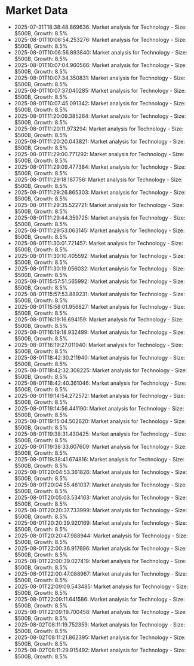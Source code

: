 # Market Data

- 2025-07-31T18:38:48.869636: Market analysis for Technology - Size: $500B, Growth: 8.5%
- 2025-08-01T10:06:54.253276: Market analysis for Technology - Size: $500B, Growth: 8.5%
- 2025-08-01T10:06:56.893840: Market analysis for Technology - Size: $500B, Growth: 8.5%
- 2025-08-01T10:07:04.960566: Market analysis for Technology - Size: $500B, Growth: 8.5%
- 2025-08-01T10:07:34.350831: Market analysis for Technology - Size: $500B, Growth: 8.5%
- 2025-08-01T10:07:37.040285: Market analysis for Technology - Size: $500B, Growth: 8.5%
- 2025-08-01T10:07:45.091342: Market analysis for Technology - Size: $500B, Growth: 8.5%
- 2025-08-01T11:20:09.385264: Market analysis for Technology - Size: $500B, Growth: 8.5%
- 2025-08-01T11:20:11.973294: Market analysis for Technology - Size: $500B, Growth: 8.5%
- 2025-08-01T11:20:20.043821: Market analysis for Technology - Size: $500B, Growth: 8.5%
- 2025-08-01T11:29:00.771292: Market analysis for Technology - Size: $500B, Growth: 8.5%
- 2025-08-01T11:29:09.477384: Market analysis for Technology - Size: $500B, Growth: 8.5%
- 2025-08-01T11:29:18.187756: Market analysis for Technology - Size: $500B, Growth: 8.5%
- 2025-08-01T11:29:26.865303: Market analysis for Technology - Size: $500B, Growth: 8.5%
- 2025-08-01T11:29:35.522721: Market analysis for Technology - Size: $500B, Growth: 8.5%
- 2025-08-01T11:29:44.359725: Market analysis for Technology - Size: $500B, Growth: 8.5%
- 2025-08-01T11:29:53.063145: Market analysis for Technology - Size: $500B, Growth: 8.5%
- 2025-08-01T11:30:01.721457: Market analysis for Technology - Size: $500B, Growth: 8.5%
- 2025-08-01T11:30:10.405592: Market analysis for Technology - Size: $500B, Growth: 8.5%
- 2025-08-01T11:30:19.056032: Market analysis for Technology - Size: $500B, Growth: 8.5%
- 2025-08-01T15:57:51.565992: Market analysis for Technology - Size: $500B, Growth: 8.5%
- 2025-08-01T15:57:53.889231: Market analysis for Technology - Size: $500B, Growth: 8.5%
- 2025-08-01T15:58:01.956827: Market analysis for Technology - Size: $500B, Growth: 8.5%
- 2025-08-01T16:19:16.694159: Market analysis for Technology - Size: $500B, Growth: 8.5%
- 2025-08-01T16:19:18.932499: Market analysis for Technology - Size: $500B, Growth: 8.5%
- 2025-08-01T16:19:27.011940: Market analysis for Technology - Size: $500B, Growth: 8.5%
- 2025-08-01T18:42:30.211940: Market analysis for Technology - Size: $500B, Growth: 8.5%
- 2025-08-01T18:42:32.308225: Market analysis for Technology - Size: $500B, Growth: 8.5%
- 2025-08-01T18:42:40.361046: Market analysis for Technology - Size: $500B, Growth: 8.5%
- 2025-08-01T19:14:54.272572: Market analysis for Technology - Size: $500B, Growth: 8.5%
- 2025-08-01T19:14:56.441190: Market analysis for Technology - Size: $500B, Growth: 8.5%
- 2025-08-01T19:15:04.502620: Market analysis for Technology - Size: $500B, Growth: 8.5%
- 2025-08-01T19:38:31.430425: Market analysis for Technology - Size: $500B, Growth: 8.5%
- 2025-08-01T19:38:33.607609: Market analysis for Technology - Size: $500B, Growth: 8.5%
- 2025-08-01T19:38:41.674816: Market analysis for Technology - Size: $500B, Growth: 8.5%
- 2025-08-01T20:04:53.361826: Market analysis for Technology - Size: $500B, Growth: 8.5%
- 2025-08-01T20:04:55.461037: Market analysis for Technology - Size: $500B, Growth: 8.5%
- 2025-08-01T20:05:03.534163: Market analysis for Technology - Size: $500B, Growth: 8.5%
- 2025-08-01T20:20:37.733999: Market analysis for Technology - Size: $500B, Growth: 8.5%
- 2025-08-01T20:20:39.920169: Market analysis for Technology - Size: $500B, Growth: 8.5%
- 2025-08-01T20:20:47.988944: Market analysis for Technology - Size: $500B, Growth: 8.5%
- 2025-08-01T22:00:36.917696: Market analysis for Technology - Size: $500B, Growth: 8.5%
- 2025-08-01T22:00:39.027419: Market analysis for Technology - Size: $500B, Growth: 8.5%
- 2025-08-01T22:00:47.088967: Market analysis for Technology - Size: $500B, Growth: 8.5%
- 2025-08-01T22:09:09.543485: Market analysis for Technology - Size: $500B, Growth: 8.5%
- 2025-08-01T22:09:11.641586: Market analysis for Technology - Size: $500B, Growth: 8.5%
- 2025-08-01T22:09:19.700458: Market analysis for Technology - Size: $500B, Growth: 8.5%
- 2025-08-02T08:11:19.752359: Market analysis for Technology - Size: $500B, Growth: 8.5%
- 2025-08-02T08:11:21.862395: Market analysis for Technology - Size: $500B, Growth: 8.5%
- 2025-08-02T08:11:29.915492: Market analysis for Technology - Size: $500B, Growth: 8.5%
